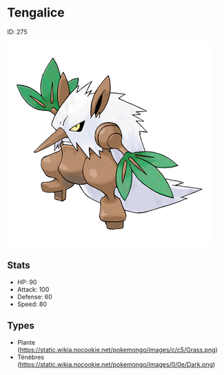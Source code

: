 # Tengalice


ID: 275

![](https://raw.githubusercontent.com/PokeAPI/sprites/master/sprites/pokemon/other/official-artwork/275.png "Tengalice")

## Stats


 - HP: 90
 - Attack: 100
 - Defense: 60
 - Speed: 80

## Types


 - Plante (https://static.wikia.nocookie.net/pokemongo/images/c/c5/Grass.png)
 - Ténèbres (https://static.wikia.nocookie.net/pokemongo/images/0/0e/Dark.png)
